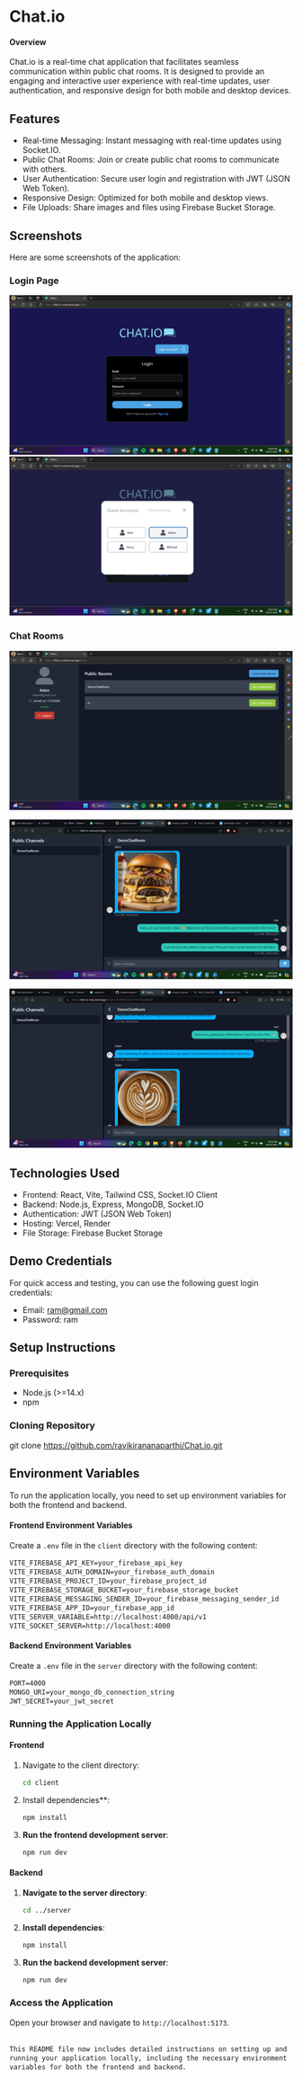 
# Chat.io

#### Overview

Chat.io is a real-time chat application that facilitates seamless communication within public chat rooms. It is designed to provide an engaging and interactive user experience with real-time updates, user authentication, and responsive design for both mobile and desktop devices.

## Features

- Real-time Messaging: Instant messaging with real-time updates using Socket.IO.
- Public Chat Rooms: Join or create public chat rooms to communicate with others.
- User Authentication: Secure user login and registration with JWT (JSON Web Token).
- Responsive Design: Optimized for both mobile and desktop views.
- File Uploads: Share images and files using Firebase Bucket Storage.
## Screenshots

Here are some screenshots of the application:

### Login Page
![Login Page](./client/src/assets/Screenshot%20(155).png)
![Login Page](./client/src/assets/Screenshot%20(157).png)


### Chat Rooms
![Chat Rooms](./client/src/assets/Screenshot%20(158).png)

![Chat Rooms](./client/src/assets/Screenshot%20(159).png)

![Chat Rooms](./client/src/assets/Screenshot%20(160).png)

## Technologies Used

- Frontend: React, Vite, Tailwind CSS, Socket.IO Client
- Backend: Node.js, Express, MongoDB, Socket.IO
- Authentication: JWT (JSON Web Token)
- Hosting: Vercel, Render
- File Storage: Firebase Bucket Storage

## Demo Credentials

For quick access and testing, you can use the following guest login credentials:

- Email: ram@gmail.com
- Password: ram

## Setup Instructions

### Prerequisites

- Node.js (>=14.x)
- npm

### Cloning Repository


git clone https://github.com/ravikirananaparthi/Chat.io.git


## Environment Variables

To run the application locally, you need to set up environment variables for both the frontend and backend.

#### Frontend Environment Variables

Create a `.env` file in the `client` directory with the following content:

```env
VITE_FIREBASE_API_KEY=your_firebase_api_key
VITE_FIREBASE_AUTH_DOMAIN=your_firebase_auth_domain
VITE_FIREBASE_PROJECT_ID=your_firebase_project_id
VITE_FIREBASE_STORAGE_BUCKET=your_firebase_storage_bucket
VITE_FIREBASE_MESSAGING_SENDER_ID=your_firebase_messaging_sender_id
VITE_FIREBASE_APP_ID=your_firebase_app_id
VITE_SERVER_VARIABLE=http://localhost:4000/api/v1
VITE_SOCKET_SERVER=http://localhost:4000
```

#### Backend Environment Variables

Create a `.env` file in the `server` directory with the following content:

```env
PORT=4000
MONGO_URI=your_mongo_db_connection_string
JWT_SECRET=your_jwt_secret
```

### Running the Application Locally

#### Frontend

1. Navigate to the client directory:
    ```sh
    cd client
    ```

2. Install dependencies**:
    ```sh
    npm install
    ```

3. **Run the frontend development server**:
    ```sh
    npm run dev
    ```

#### Backend

1. **Navigate to the server directory**:
    ```sh
    cd ../server
    ```

2. **Install dependencies**:
    ```sh
    npm install
    ```

3. **Run the backend development server**:
    ```sh
    npm run dev
    ```

### Access the Application

Open your browser and navigate to `http://localhost:5173`.

```

This README file now includes detailed instructions on setting up and running your application locally, including the necessary environment variables for both the frontend and backend.